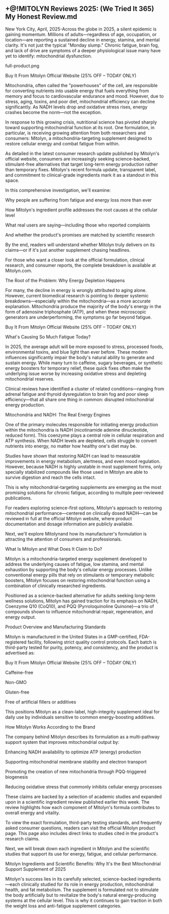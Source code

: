 ## +@!MITOLYN Reviews 2025: (We Tried It 365) My Honest Review.md

New York City, April, 2025-Across the globe in 2025, a silent epidemic is gaining momentum. Millions of adults—regardless of age, occupation, or location—are reporting a sustained decline in energy, stamina, and mental clarity. It's not just the typical "Monday slump." Chronic fatigue, brain fog, and lack of drive are symptoms of a deeper physiological issue many have yet to identify: mitochondrial dysfunction.

full-product.png

Buy It From Mitolyn Official Website (25% OFF – TODAY ONLY)

Mitochondria, often called the "powerhouses" of the cell, are responsible for converting nutrients into usable energy that fuels everything from memory and focus to cardiovascular endurance and mood. However, due to stress, aging, toxins, and poor diet, mitochondrial efficiency can decline significantly. As NADH levels drop and oxidative stress rises, energy crashes become the norm—not the exception.

In response to this growing crisis, nutritional science has pivoted sharply toward supporting mitochondrial function at its root. One formulation, in particular, is receiving growing attention from both researchers and consumers: Mitolyn, a mitochondria-targeting supplement designed to restore cellular energy and combat fatigue from within.


As detailed in the latest consumer research update published by Mitolyn's official website, consumers are increasingly seeking science-backed, stimulant-free alternatives that target long-term energy production rather than temporary fixes. Mitolyn's recent formula update, transparent label, and commitment to clinical-grade ingredients mark it as a standout in this space.

In this comprehensive investigation, we'll examine:

Why people are suffering from fatigue and energy loss more than ever

How Mitolyn's ingredient profile addresses the root causes at the cellular level

What real users are saying—including those who reported complaints

And whether the product's promises are matched by scientific research


By the end, readers will understand whether Mitolyn truly delivers on its claims—or if it's just another supplement chasing headlines.

For those who want a closer look at the official formulation, clinical research, and consumer reports, the complete breakdown is available at Mitolyn.com.

The Root of the Problem: Why Energy Depletion Happens

For many, the decline in energy is wrongly attributed to aging alone. However, current biomedical research is pointing to deeper systemic breakdowns—especially within the mitochondria—as a more accurate explanation. Mitochondria produce the majority of the body's energy in the form of adenosine triphosphate (ATP), and when these microscopic generators are underperforming, the symptoms go far beyond fatigue.





Buy It From Mitolyn Official Website (25% OFF – TODAY ONLY)



What's Causing So Much Fatigue Today?

In 2025, the average adult will be more exposed to stress, processed foods, environmental toxins, and blue light than ever before. These modern influences significantly impair the body's natural ability to generate and sustain energy. While many turn to caffeine, sugary beverages, or synthetic energy boosters for temporary relief, these quick fixes often make the underlying issue worse by increasing oxidative stress and depleting mitochondrial reserves.


Clinical reviews have identified a cluster of related conditions—ranging from adrenal fatigue and thyroid dysregulation to brain fog and poor sleep efficiency—that all share one thing in common: disrupted mitochondrial energy production.

Mitochondria and NADH: The Real Energy Engines

One of the primary molecules responsible for initiating energy production within the mitochondria is NADH (nicotinamide adenine dinucleotide, reduced form). This coenzyme plays a central role in cellular respiration and ATP synthesis. When NADH levels are depleted, cells struggle to convert nutrients into energy, no matter how healthy one's diet may be.


Studies have shown that restoring NADH can lead to measurable improvements in energy metabolism, alertness, and even mood regulation. However, because NADH is highly unstable in most supplement forms, only specially stabilized compounds like those used in Mitolyn are able to survive digestion and reach the cells intact.

This is why mitochondrial-targeting supplements are emerging as the most promising solutions for chronic fatigue, according to multiple peer-reviewed publications.

For readers exploring science-first options, Mitolyn's approach to restoring mitochondrial performance—centered on clinically dosed NADH—can be reviewed in full at the official Mitolyn website, where product documentation and dosage information are publicly available.


Next, we'll explore Mitolynand how its manufacturer's formulation is attracting the attention of consumers and professionals.

What Is Mitolyn and What Does It Claim to Do?

Mitolyn is a mitochondria-targeted energy supplement developed to address the underlying causes of fatigue, low stamina, and mental exhaustion by supporting the body's cellular energy processes. Unlike conventional energy pills that rely on stimulants or temporary metabolic boosters, Mitolyn focuses on restoring mitochondrial function using a combination of clinically researched ingredients.


Positioned as a science-backed alternative for adults seeking long-term wellness solutions, Mitolyn has gained traction for its emphasis on NADH, Coenzyme Q10 (CoQ10), and PQQ (Pyrroloquinoline Quinone)—a trio of compounds shown to influence mitochondrial repair, regeneration, and energy output.

Product Overview and Manufacturing Standards

Mitolyn is manufactured in the United States in a GMP-certified, FDA-registered facility, following strict quality control protocols. Each batch is third-party tested for purity, potency, and consistency, and the product is advertised as:



Buy It From Mitolyn Official Website (25% OFF – TODAY ONLY)




Caffeine-free

Non-GMO

Gluten-free

Free of artificial fillers or additives

This positions Mitolyn as a clean-label, high-integrity supplement ideal for daily use by individuals sensitive to common energy-boosting additives.

How Mitolyn Works According to the Brand

The company behind Mitolyn describes its formulation as a multi-pathway support system that improves mitochondrial output by:

Enhancing NADH availability to optimize ATP (energy) production

Supporting mitochondrial membrane stability and electron transport

Promoting the creation of new mitochondria through PQQ-triggered biogenesis

Reducing oxidative stress that commonly inhibits cellular energy processes


These claims are backed by a selection of academic studies and expanded upon in a scientific ingredient review published earlier this week. The review highlights how each component of Mitolyn's formula contributes to overall energy and vitality.

To view the exact formulation, third-party testing standards, and frequently asked consumer questions, readers can visit the official Mitolyn product page. This page also includes direct links to studies cited in the product's research claims.

Next, we will break down each ingredient in Mitolyn and the scientific studies that support its use for energy, fatigue, and cellular performance.


Mitolyn Ingredients and Scientific Benefits: Why It's the Best Mitochondrial Support Supplement of 2025

Mitolyn's success lies in its carefully selected, science-backed ingredients—each clinically studied for its role in energy production, mitochondrial health, and fat metabolism. The supplement is formulated not to stimulate the body artificially but to revitalize the body's natural energy-producing systems at the cellular level. This is why it continues to gain traction in both the weight loss and anti-fatigue supplement categories.
